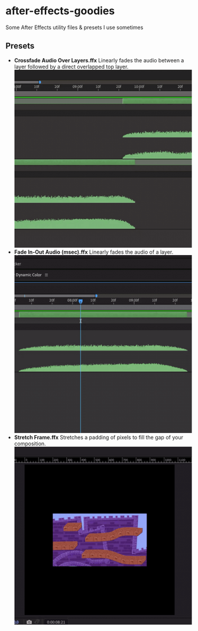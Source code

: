 # after-effects-goodies

Some After Effects utility files & presets I use sometimes

## Presets
- **Crossfade Audio Over Layers.ffx** Linearly fades the audio between a layer followed by a direct overlapped top layer.
![Use case](./use-cases/Crossfade%20Audio%20Over%20Layers.gif "Crossfade Audio Over Layers")
- **Fade In-Out Audio (msec).ffx** Linearly fades the audio of a layer.
![Use case](./use-cases/Fade%20In-Out%20Audio%20%28msec%29.gif "Fade In-Out Audio (msec)")
- **Stretch Frame.ffx** Stretches a padding of pixels to fill the gap of your composition.
![Use case](./use-cases/Stretch%20Frame.gif "Stretch Frame")
